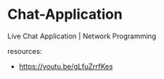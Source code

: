 # Chat-Application
 Live Chat Application | Network Programming

resources: 
* https://youtu.be/gLfuZrrfKes